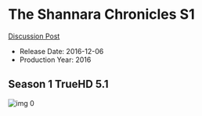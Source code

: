 # The Shannara Chronicles S1

[Discussion Post](https://www.avsforum.com/threads/bass-eq-for-filtered-movies.2995212/post-59354672)

* Release Date: 2016-12-06
* Production Year: 2016

## Season 1 TrueHD 5.1

![img 0](https://i.imgur.com/uh67dp7.jpg)


